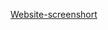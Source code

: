 [Website-screenshort](https://github.com/nurullah7733/billah-frontend-egolap.com/blob/main/public/Explore-the-Egolap-com-Store-Your-Gateway-to-Diverse-and-Quality-Products-03-27-2025_01_50_PM.png)
